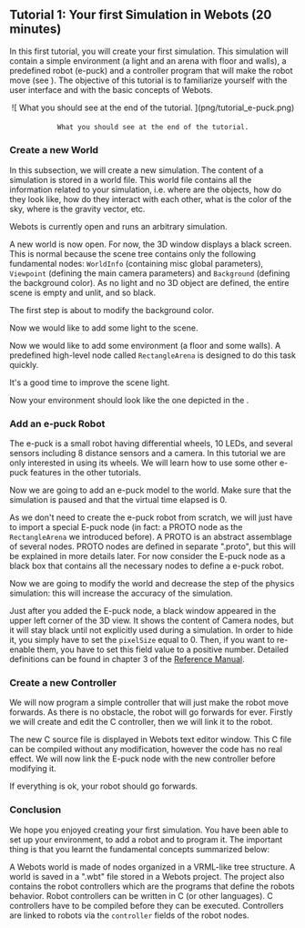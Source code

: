 ## Tutorial 1: Your first Simulation in Webots (20 minutes)

In this first tutorial, you will create your first simulation. This simulation
will contain a simple environment (a light and an arena with floor and walls), a
predefined robot (e-puck) and a controller program that will make the robot move
(see ). The objective of this tutorial is to familiarize yourself with the user
interface and with the basic concepts of Webots.

<center>
![
    What you should see at the end of the tutorial.
   ](png/tutorial_e-puck.png)

####
    What you should see at the end of the tutorial.
   
</center>

### Create a new World

In this subsection, we will create a new simulation. The content of a simulation
is stored in a world file. This world file contains all the information related
to your simulation, i.e. where are the objects, how do they look like, how do
they interact with each other, what is the color of the sky, where is the
gravity vector, etc.

Webots is currently open and runs an arbitrary simulation.

A new world is now open. For now, the 3D window displays a black screen. This is
normal because the scene tree contains only the following fundamental nodes:
`WorldInfo` (containing misc global parameters), `Viewpoint` (defining the main
camera parameters) and `Background` (defining the background color). As no light
and no 3D object are defined, the entire scene is empty and unlit, and so black.

The first step is about to modify the background color.

Now we would like to add some light to the scene.

Now we would like to add some environment (a floor and some walls). A predefined
high-level node called `RectangleArena` is designed to do this task quickly.

It's a good time to improve the scene light.

Now your environment should look like the one depicted in the .

### Add an e-puck Robot

The e-puck is a small robot having differential wheels, 10 LEDs, and several
sensors including 8 distance sensors and a camera. In this tutorial we are only
interested in using its wheels. We will learn how to use some other e-puck
features in the other tutorials.

Now we are going to add an e-puck model to the world. Make sure that the
simulation is paused and that the virtual time elapsed is 0.

As we don't need to create the e-puck robot from scratch, we will just have to
import a special E-puck node (in fact: a PROTO node as the `RectangleArena` we
introduced before). A PROTO is an abstract assemblage of several nodes. PROTO
nodes are defined in separate ".proto", but this will be explained in more
details later. For now consider the E-puck node as a black box that contains all
the necessary nodes to define a e-puck robot.

Now we are going to modify the world and decrease the step of the physics
simulation: this will increase the accuracy of the simulation.

Just after you added the E-puck node, a black window appeared in the upper left
corner of the 3D view. It shows the content of Camera nodes, but it will stay
black until not explicitly used during a simulation. In order to hide it, you
simply have to set the `pixelSize` equal to 0. Then, if you want to re-enable
them, you have to set this field value to a positive number. Detailed
definitions can be found in chapter 3 of the [Reference
Manual](http://www.cyberbotics.com/reference/).

### Create a new Controller

We will now program a simple controller that will just make the robot move
forwards. As there is no obstacle, the robot will go forwards for ever. Firstly
we will create and edit the C controller, then we will link it to the robot.

The new C source file is displayed in Webots text editor window. This C file can
be compiled without any modification, however the code has no real effect. We
will now link the E-puck node with the new controller before modifying it.

If everything is ok, your robot should go forwards.

### Conclusion

We hope you enjoyed creating your first simulation. You have been able to set up
your environment, to add a robot and to program it. The important thing is that
you learnt the fundamental concepts summarized below:

A Webots world is made of nodes organized in a VRML-like tree structure. A world
is saved in a ".wbt" file stored in a Webots project. The project also contains
the robot controllers which are the programs that define the robots behavior.
Robot controllers can be written in C (or other languages). C controllers have
to be compiled before they can be executed. Controllers are linked to robots via
the `controller` fields of the robot nodes.

